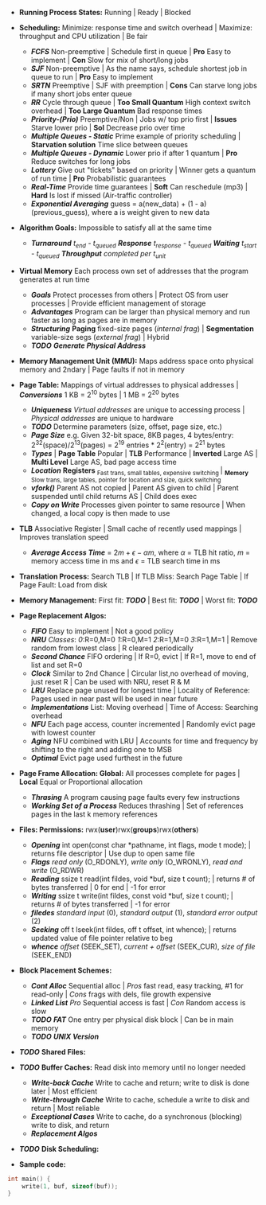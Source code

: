  * **Running Process States:** Running | Ready | Blocked
 * **Scheduling:** Minimize: response time and switch overhead | Maximize: throughput and CPU utilization | Be fair
    * **_FCFS_** Non-preemptive | Schedule first in queue | **Pro** Easy to implement | **Con** Slow for mix of short/long jobs
    * **_SJF_** Non-preemptive | As the name says, schedule shortest job in queue to run | **Pro** Easy to implement
    * **_SRTN_** Preemptive | SJF with preemption | **Cons** Can starve long jobs if many short jobs enter queue
    * **_RR_** Cycle through queue | **Too Small Quantum** High context switch overhead | **Too Large Quantum** Bad response times
    * **_Priority-(Prio)_** Preemptive/Non | Jobs w/ top prio first | **Issues** Starve lower prio | **Sol** Decrease prio over time
    * **_Multiple Queues - Static_** Prime example of priority scheduling | **Starvation solution** Time slice between queues
    * **_Multiple Queues - Dynamic_** Lower prio if after 1 quantum | **Pro** Reduce switches for long jobs
    * **_Lottery_** Give out "tickets" based on priority | Winner gets a quantum of run time | **Pro** Probabilistic guarantees
    * **_Real-Time_** Provide time guarantees | **Soft** Can reschedule (mp3) | **Hard** Is lost if missed (Air-traffic controller)
    * **_Exponential Averaging_** guess = a(new_data) + (1 - a)(previous_guess), where a is weight given to new data
 * **Algorithm Goals:** Impossible to satisfy all at the same time
    * **_Turnaround_** *t<sub>end</sub> - t<sub>queued</sub>* **_Response_** *t<sub>response</sub> - t<sub>queued</sub>* **_Waiting_** *t<sub>start</sub> - t<sub>queued</sub>* **_Throughput_** *completed per t<sub>unit</sub>*
 * **Virtual Memory** Each process own set of addresses that the program generates at run time
    * **_Goals_** Protect processes from others | Protect OS from user processes | Provide efficient management of storage
    * **_Advantages_** Program can be larger than physical memory and run faster as long as pages are in memory
    * **_Structuring_** **Paging** fixed-size pages (_internal frag_) | **Segmentation** variable-size segs (_external frag_) | Hybrid
    * **_TODO_** **_Generate Physical Address_** 
 * **Memory Management Unit (MMU):** Maps address space onto physical memory and 2ndary | Page faults if not in memory
 * **Page Table:** Mappings of virtual addresses to physical addresses | **_Conversions_** 1 KB = 2<sup>10</sup> bytes | 1 MB = 2<sup>20</sup> bytes
    * **_Uniqueness_** *Virtual addresses* are unique to accessing process | *Physical addresses* are unique to hardware
    * **_TODO_** Determine parameters (size, offset, page size, etc.)
    * **_Page Size_** e.g. Given 32-bit space, 8KB pages, 4 bytes/entry: 2<sup>32</sup>(space)/2<sup>13</sup>(pages) = 2<sup>19</sup> entries * 2<sup>2</sup>(entry) = 2<sup>21</sup> bytes
    * **_Types_** | **Page Table** Popular | **TLB** Performance | **Inverted** Large AS | **Multi Level** Large AS, bad page access time
    * **_Location_** **Registers** <sub>Fast trans, small tables, expensive switching </sub> | <sub>**Memory** Slow trans, large tables, pointer for location and size, quick switching</sub>
    * **_vfork()_** Parent AS not copied | Parent AS given to child | Parent suspended until child returns AS | Child does exec
    * **_Copy on Write_** Processes given pointer to same resource | When changed, a local copy is then made to use
 * **TLB** Associative Register | Small cache of recently used mappings | Improves translation speed
    * **_Average Access Time_** = $2m + \epsilon - \alpha m$, where $\alpha$ = TLB hit ratio, $m$ = memory access time in ms and $\epsilon$ = TLB search time in ms
 * **Translation Process:** Search TLB | If TLB Miss: Search Page Table | If Page Fault: Load from disk
 * **Memory Management:** First fit: **_TODO_** | Best fit: **_TODO_** | Worst fit: **_TODO_**
 * **Page Replacement Algos:**
    * **_FIFO_** Easy to implement | Not a good policy
    * **_NRU_** _Classes_: _0_:R=0,M=0 _1_:R=0,M=1 _2_:R=1,M=0 _3_:R=1,M=1 | Remove random from lowest class | R cleared periodically
    * **_Second Chance_** FIFO ordering | If R=0, evict | If R=1, move to end of list and set R=0
    * **_Clock_** Similar to 2nd Chance | Circular list,no overhead of moving, just reset R | Can be used with NRU, reset R & M
    * **_LRU_** Replace page unused for longest time | Locality of Reference: Pages used in near past will be used in near future
    * **_Implementations_** List: Moving overhead | Time of Access: Searching overhead
    * **_NFU_** Each page access, counter incremented | Randomly evict page with lowest counter
    * **_Aging_** NFU combined with LRU | Accounts for time and frequency by shifting to the right and adding one to MSB
    * **_Optimal_** Evict page used furthest in the future
 * **Page Frame Allocation: Global:** All processes complete for pages | **Local** Equal or Proportional allocation
    * **_Thrasing_** A program causing page faults every few instructions
    * **_Working Set of a Process_** Reduces thrashing | Set of references pages in the last k memory references
 * **Files: Permissions:** rwx(**user**)rwx(**groups**)rwx(**others**)
    * **_Opening_** int open(const char *pathname, int flags, mode t mode); | returns file descriptor | Use dup to open same file
    * **_Flags_** *read only* (O_RDONLY), *write only* (O_WRONLY), *read and write* (O_RDWR)
    * **_Reading_** ssize t read(int fildes, void *buf, size t count); | returns # of bytes transferred | 0 for end | -1 for error
    * **_Writing_** ssize t write(int fildes, const void *buf, size t count); | returns # of bytes transferred | -1 for error
    * **_filedes_** *standard input* (0), *standard output* (1), *standard error output* (2)
    * **_Seeking_** off t lseek(int fildes, off t offset, int whence); | returns updated value of file pointer relative to beg
    * **_whence_** *offset* (SEEK_SET), *current + offset* (SEEK_CUR), *size of file* (SEEK_END) 
 * **Block Placement Schemes:**
    * **_Cont Alloc_** Sequential alloc | *Pros* fast read, easy tracking, #1 for read-only | *Cons* frags with dels, file growth expensive
    * **_Linked List_** *Pro* Sequential access is fast | *Con* Random access is slow
    * **_TODO_** **_FAT_** One entry per physical disk block | Can be in main memory
    * **_TODO_** **_UNIX Version_** 
 * **_TODO_** **Shared Files:**
 * **_TODO_** **Buffer Caches:** Read disk into memory until no longer needed
    * **_Write-back Cache_** Write to cache and return; write to disk is done later | Most efficient
    * **_Write-through Cache_** Write to cache, schedule a write to disk and return | Most reliable
    * **_Exceptional Cases_** Write to cache, do a synchronous (blocking) write to disk, and return
    * **_Replacement Algos_**
 * **_TODO_** **Disk Scheduling:**

 * **Sample code:**

```c
int main() {
    write(1, buf, sizeof(buf));
}
```

